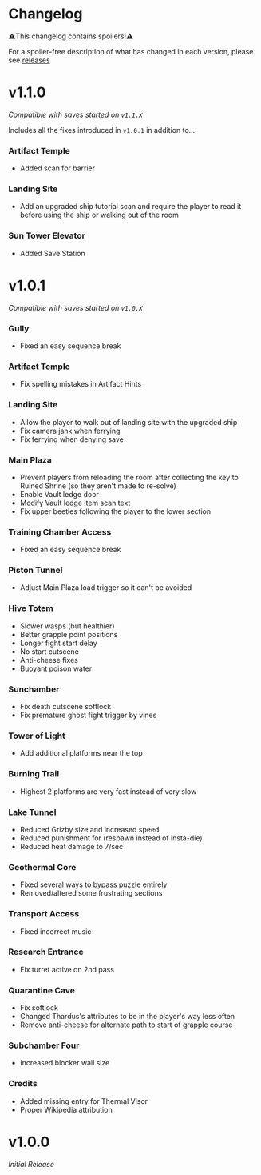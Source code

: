 # Changelog

⚠️This changelog contains spoilers!⚠️

For a spoiler-free description of what has changed in each version, please see [releases](https://github.com/toasterparty/metroid-fool/releases)

# **v1.1.0**

*Compatible with saves started on `v1.1.X`*

Includes all the fixes introduced in `v1.0.1` in addition to...

### Artifact Temple

- Added scan for barrier

### Landing Site

- Add an upgraded ship tutorial scan and require the player to read it before using the ship or walking out of the room

### Sun Tower Elevator

- Added Save Station

# **v1.0.1**

*Compatible with saves started on `v1.0.X`*

### Gully

- Fixed an easy sequence break

### Artifact Temple

- Fix spelling mistakes in Artifact Hints

### Landing Site

- Allow the player to walk out of landing site with the upgraded ship
- Fix camera jank when ferrying
- Fix ferrying when denying save

### Main Plaza

- Prevent players from reloading the room after collecting the key to Ruined Shrine (so they aren't made to re-solve)
- Enable Vault ledge door
- Modify Vault ledge item scan text
- Fix upper beetles following the player to the lower section

### Training Chamber Access

- Fixed an easy sequence break

### Piston Tunnel

- Adjust Main Plaza load trigger so it can't be avoided

### Hive Totem

- Slower wasps (but healthier)
- Better grapple point positions
- Longer fight start delay
- No start cutscene
- Anti-cheese fixes
- Buoyant poison water

### Sunchamber

- Fix death cutscene softlock
- Fix premature ghost fight trigger by vines

### Tower of Light

- Add additional platforms near the top

### Burning Trail

- Highest 2 platforms are very fast instead of very slow

### Lake Tunnel

- Reduced Grizby size and increased speed
- Reduced punishment for (respawn instead of insta-die)
- Reduced heat damage to 7/sec

### Geothermal Core

- Fixed several ways to bypass puzzle entirely
- Removed/altered some frustrating sections

### Transport Access

- Fixed incorrect music

### Research Entrance

- Fix turret active on 2nd pass

### Quarantine Cave

- Fix softlock
- Changed Thardus's attributes to be in the player's way less often
- Remove anti-cheese for alternate path to start of grapple course

### Subchamber Four

- Increased blocker wall size

### Credits

- Added missing entry for Thermal Visor
- Proper Wikipedia attribution

# **v1.0.0**

*Initial Release*
